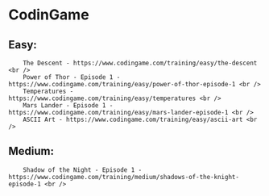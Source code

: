 # CodinGame

## Easy:
		The Descent - https://www.codingame.com/training/easy/the-descent <br />
		Power of Thor - Episode 1 - https://www.codingame.com/training/easy/power-of-thor-episode-1 <br />
		Temperatures - https://www.codingame.com/training/easy/temperatures <br />
		Mars Lander - Episode 1 - https://www.codingame.com/training/easy/mars-lander-episode-1 <br />
		ASCII Art - https://www.codingame.com/training/easy/ascii-art <br />

## Medium:
		Shadow of the Night - Episode 1 - https://www.codingame.com/training/medium/shadows-of-the-knight-episode-1 <br />
